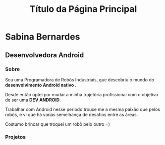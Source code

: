 <body>
<header>
<h1>Título da Página Principal</h1> 
 <title>portifolio</title>
 </header>
 </body>

# Sabina Bernardes
## Desenvolvedora Android

### Sobre
<p> Sou uma Programadora de Robôs Industriais, que descobriu o mundo do <b> desenvolvimento Android nativo </b>. </p>
<p> Desde então optei por mudar a minha trajetória profissional com o objetivo de ser uma <b> DEV ANDROID</b>. </p>
<p> Trabalhar com Android nesse período trouxe me a mesma paixão que pelos robôs, e vi que há varias semelhança de desafios entre as áreas. </p>
<p> Costumo brincar que troquei um robô pelo outro  =) </p>

### Projetos 

